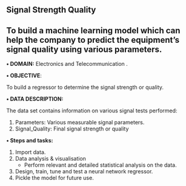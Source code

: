 ## Signal Strength Quality
## To build a machine learning model which can help the company to predict the equipment’s signal quality using various parameters. 

**• DOMAIN:** Electronics and Telecommunication
.

**• OBJECTIVE**:

To build a regressor to determine the signal strength or quality.

**• DATA DESCRIPTION:**

The data set contains information on various signal tests performed:
1. Parameters: Various measurable signal parameters.
2. Signal_Quality: Final signal strength or quality


 **• Steps and tasks:**
1. Import data.
2. Data analysis & visualisation
    - Perform relevant and detailed statistical analysis on the data.
3. Design, train, tune and test a neural network regressor.
4. Pickle the model for future use.
